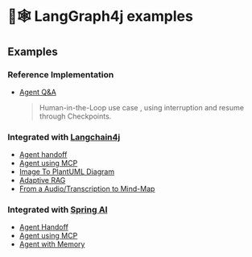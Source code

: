 
# 🦜🕸️ LangGraph4j examples

## Examples

### Reference Implementation 

* [Agent Q&A](reference-impl/agent-q&a)
   > Human-in-the-Loop use case , using interruption and resume through Checkpoints.

### Integrated with [Langchain4j]

* [Agent handoff](langchain4j/agents-handoff)
* [Agent using MCP](langchain4j/mcp-client-agent)
* [Image To PlantUML Diagram](langchain4j/image-to-diagram)
* [Adaptive RAG](langchain4j/adaptive-rag)
* [From a Audio/Transcription to Mind-Map](langchain4j/MapifyAI)


### Integrated with [Spring AI]

* [Agent Handoff](spring-ai/agents-handoff)
* [Agent using MCP](spring-ai/mcp-client-agent)
* [Agent with Memory](spring-ai/memory-agent)


[Jetty]: https://jetty.org
[Spring Boot]: https://spring.io/projects/spring-boot
[Quarkus]: https://quarkus.io

[documentation]: https://bsorrentino.github.io/langgraph4j/
[javadocs]: https://bsorrentino.github.io/langgraph4j/apidocs/index.html
[springai-agentexecutor]: spring-ai-agent
[agent-executor]: agent-executor/
[adaptive-rag]: samples/adaptive-rag
[image-to-diagram]: samples/image-to-diagram/

[Spring AI]: https://spring.io/projects/spring-ai
[Studio]: https://bsorrentino.github.io/langgraph4j/studio/langgraph4j-studio/index.html
[CompletableFuture]: https://docs.oracle.com/javase/8/docs/api/java/util/concurrent/CompletableFuture.html
[article01]: https://bsorrentino.github.io/bsorrentino/ai/2024/05/20/langgraph-for-java.html
[langgraph.blog]: https://blog.langchain.dev/langgraph/
[langchain4j]: https://github.com/langchain4j/langchain4j
[langchain.ai]: https://github.com/langchain-ai
[langchain]: https://github.com/langchain-ai/langchain/
[langgraph]: https://github.com/langchain-ai/langgraph
[langchain.agents]: https://python.langchain.com/docs/modules/agents/
[AgentExecutor]: https://github.com/langchain-ai/langchain/blob/master/libs/langchain/langchain/agents/agent.py
[PlantUML]: https://plantuml.com
[java-async-generator]: https://github.com/bsorrentino/java-async-generator
[Mermaid]: https://mermaid.js.org

[releases]: https://central.sonatype.com/search?q=a%3Alanggraph4j-parent
[snapshots]: https://oss.sonatype.org/content/repositories/snapshots/org/bsc/langgraph4j/

[generator]: https://github.com/bsorrentino/langgraph4j/tree/main/generator